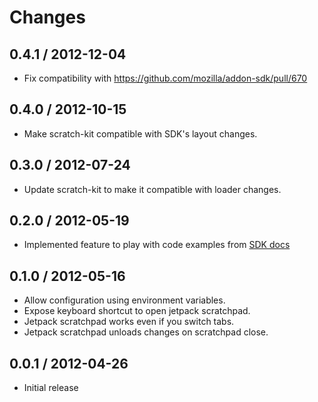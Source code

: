 # Changes

## 0.4.1 / 2012-12-04

  - Fix compatibility with https://github.com/mozilla/addon-sdk/pull/670

## 0.4.0 / 2012-10-15

  - Make scratch-kit compatible with SDK's layout changes.

## 0.3.0 / 2012-07-24

  - Update scratch-kit to make it compatible with loader changes.

## 0.2.0 / 2012-05-19

  - Implemented feature to play with code examples from
    [SDK docs](https://addons.mozilla.org/en-US/developers/docs/sdk/latest/)

## 0.1.0 / 2012-05-16

  - Allow configuration using environment variables.
  - Expose keyboard shortcut to open jetpack scratchpad.
  - Jetpack scratchpad works even if you switch tabs.
  - Jetpack scratchpad unloads changes on scratchpad close.

## 0.0.1 / 2012-04-26

  - Initial release
